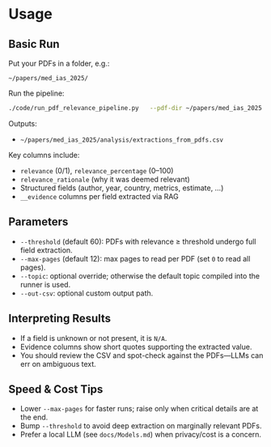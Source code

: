 # Usage

## Basic Run

Put your PDFs in a folder, e.g.:
```
~/papers/med_ias_2025/
```

Run the pipeline:
```bash
./code/run_pdf_relevance_pipeline.py   --pdf-dir ~/papers/med_ias_2025   --threshold 60   --max-pages 20
```

Outputs:
- `~/papers/med_ias_2025/analysis/extractions_from_pdfs.csv`

Key columns include:
- `relevance` (0/1), `relevance_percentage` (0–100)
- `relevance_rationale` (why it was deemed relevant)
- Structured fields (author, year, country, metrics, estimate, …)
- `__evidence` columns per field extracted via RAG

## Parameters

- `--threshold` (default 60): PDFs with relevance ≥ threshold undergo full field extraction.
- `--max-pages` (default 12): max pages to read per PDF (set `0` to read all pages).
- `--topic`: optional override; otherwise the default topic compiled into the runner is used.
- `--out-csv`: optional custom output path.

## Interpreting Results

- If a field is unknown or not present, it is `N/A`.
- Evidence columns show short quotes supporting the extracted value.
- You should review the CSV and spot-check against the PDFs—LLMs can err on ambiguous text.

## Speed & Cost Tips

- Lower `--max-pages` for faster runs; raise only when critical details are at the end.
- Bump `--threshold` to avoid deep extraction on marginally relevant PDFs.
- Prefer a local LLM (see `docs/Models.md`) when privacy/cost is a concern.
